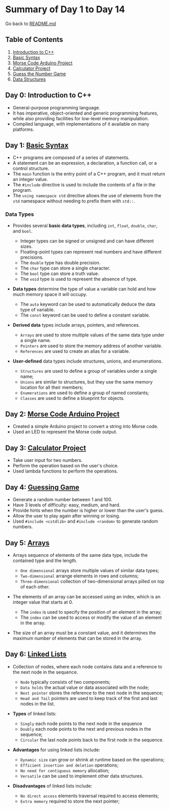 # Summary of Day 1 to Day 14

Go back to [README.md](README.md)

## Table of Contents

1. [Introduction to C++](#day-0-introduction-to-c)
2. [Basic Syntax](#day-1-basic-syntax)
3. [Morse Code Arduino Project](#day-2-morse-code-arduino-project)
4. [Calculator Project](#day-3-calculator-project)
5. [Guess the Number Game](#day-4-guess-the-number-game)
6. [Data Structures](#day-5-data-structures)

## Day 0: Introduction to C++

* General-purpose programming language.
* It has imperative, object-oriented and generic programming features, while also providing facilities for low-level memory manipulation.
* Compiled language, with implementations of it available on many platforms.

## Day 1: [Basic Syntax](Days/day_001.cpp)

* C++ programs are composed of a series of statements.
* A statement can be an expression, a declaration, a function call, or a control structure.
* The `main` function is the entry point of a C++ program, and it must return an integer value.
* The `#include` directive is used to include the contents of a file in the program.
* The `using namespace std` directive allows the use of elements from the `std` namespace without needing to prefix them with `std::`.

### Data Types

* Provides several **basic data types**, including `int`, `float`, `double`, `char`, and `bool`.
  * Integer types can be signed or unsigned and can have different sizes.
  * Floating-point types can represent real numbers and have different precisions.
  * The `double` type has double precision.
  * The `char` type can store a single character.
  * The `bool` type can store a truth value.
  * The `void` type is used to represent the absence of type.


* **Data types** determine the type of value a variable can hold and how much memory space it will occupy.
  * The `auto` keyword can be used to automatically deduce the data type of variable.
  * The `const` keyword can be used to define a constant variable.


* **Derived data** types include arrays, pointers, and references.
  * `Arrays` are used to store multiple values of the same data type under a single name.
  * `Pointers` are used to store the memory address of another variable.
  * `References` are used to create an alias for a variable.


* **User-defined** data types include structures, unions, and enumerations.
  * `Structures` are used to define a group of variables under a single name;
  * `Unions` are similar to structures, but they use the same memory location for all their members;
  * `Enumerations` are used to define a group of named constants;
  * `Classes` are used to define a blueprint for objects.

## Day 2: [Morse Code Arduino Project](Practice/day_002-morse-code-arduino.cpp)

* Created a simple Arduino project to convert a string into Morse code.
* Used an LED to represent the Morse code output.

## Day 3: [Calculator Project](Practice/day_003-calculator.cpp)

* Take user input for two numbers.
* Perform the operation based on the user's choice.
* Used lambda functions to perform the operations.

## Day 4: [Guessing Game](Practice/day_004-guessing-game.cpp)

* Generate a random number between 1 and 100.
* Have 3 levels of difficulty: easy, medium, and hard.
* Provide hints when the number is higher or lower than the user's guess.
* Allow the user to play again after winning or losing.
* Used `#include <cstdlib>` and `#include <random>` to generate random numbers.

## Day 5: [Arrays](Days/day_005.cpp)

* Arrays sequence of elements of the same data type, include the contained type and the length.
  * `One dimensional` arrays store multiple values of similar data types;
  * `Two-dimensional` arrange elements in rows and columns;
  * `Three-dimensional` collection of two-dimensional arrays pilled on top of each other.


* The elements of an array can be accessed using an index, which is an integer value that starts at 0.
  * The `index` is used to specify the position of an element in the array;
  * The `index` can be used to access or modify the value of an element in the array.


* The size of an array must be a constant value, and it determines the maximum number of elements that can be stored in the array.

## Day 6: [Linked Lists](Days/day_006.cpp)

* Collection of nodes, where each node contains data and a reference to the next node in the sequence.
  * `Node` typically consists of two components;
  * `Data holds` the actual value or data associated with the node;
  * `Next pointer` stores the reference to the next node in the sequence;
  * `Head and Tail` pointers are used to keep track of the first and last nodes in the list.


* **Types** of linked lists:
    * `Singly` each node points to the next node in the sequence
    * `Doubly` each node points to the next and previous nodes in the sequence;
    * `Circular` the last node points back to the first node in the sequence.


* **Advantages** for using linked lists include:
  * `Dynamic size` can grow or shrink at runtime based on the operations;
  * `Efficient insertion and deletion` operations;
  * `No need for contiguous memory` allocation;
  * `Versatile` can be used to implement other data structures.


* **Disadvantages** of linked lists include:
  * `No direct access` elements traversal required to access elements;
  * `Extra memory` required to store the next pointer;
